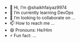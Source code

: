 - 👋 Hi, I’m @shaikhfaiyaz9974
- 🌱 I’m currently learning DevOps
- 💞️ I’m looking to collaborate on ...
- 📫 How to reach me ...
- 😄 Pronouns: He/Him
- ⚡ Fun fact: ...

<!---
shaikhfaiyaz9974/shaikhfaiyaz9974 is a ✨ special ✨ repository because its `README.md` (this file) appears on your GitHub profile.
You can click the Preview link to take a look at your changes.
--->
